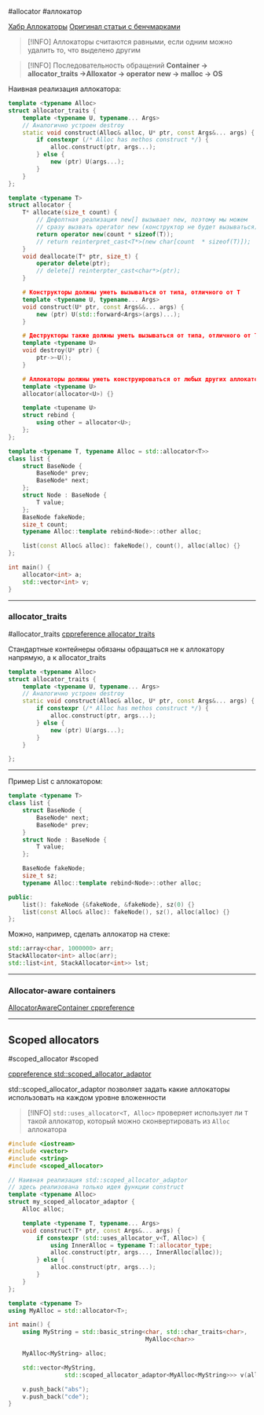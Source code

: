 #allocator #аллокатор

[Хабр Аллокаторы](https://habr.com/ru/articles/505632/)
[Оригинал статьи с бенчмарками](https://github.com/mtrebi/memory-allocators)

> [!INFO]
> Аллокаторы считаются равными, если одним можно удалить то, что выделено другим

> [!INFO]
> Последовательность обращений
> **Container -> allocator_traits ->Alloxator -> operator new -> malloc -> OS**

Наивная реализация аллокатора:
```C++
template <typename Alloc>
struct allocator_traits {
	template <typename U, typename... Args>
	// Аналогично устроен destroy
	static void construct(Alloc& alloc, U* ptr, const Args&... args) {
		if constexpr (/* Alloc has methos construct */) {
			alloc.construct(ptr, args...);
		} else {
			new (ptr) U(args...);
		}
	}
};

template <typename T>
struct allocator {
	T* allocate(size_t count) {
		// Дефолтная реализация new[] вызывает new, поэтому мы можем
		// сразу вызвать operator new (конструктор не будет вызываться)
		return operator new(count * sizeof(T));
		// return reinterpret_cast<T*>(new char[count  * sizeof(T)]);
	}
	void deallocate(T* ptr, size_t) {
		operator delete(ptr);
		// delete[] reinterpter_cast<char*>(ptr);
	}

	# Конструкторы должны уметь вызываться от типа, отличного от Т
	template <typename U, typename... Args>
	void construct(U* ptr, const Args&&... args) {
		new (ptr) U(std::forward<Args>(args)...);
	}

	# Деструкторы также должны уметь вызываться от типа, отличного от Т
	template <typename U>
	void destroy(U* ptr) {
		ptr->~U();
	}

	# Аллокаторы должны уметь конструироваться от любых других аллокаторов
	template <typename U>
	allocator(allocator<U>) {}

	template <tupename U>
	struct rebind {
		using other = allocator<U>;
	};
};

template <typename T, typename Alloc = std::allocator<T>>
class list {
	struct BaseNode {
		BaseNode* prev;
		BaseNode* next;
	};
	struct Node : BaseNode {
		T value;
	};
	BaseNode fakeNode;
	size_t count;
	typename Alloc::template rebind<Node>::other alloc;

	list(const Alloc& alloc): fakeNode(), count(), alloc(alloc) {}
};

int main() {
	allocator<int> a;
	std::vector<int> v;
}
```

***
### allocator_traits
#allocator_traits
[cppreference allocator_traits](https://en.cppreference.com/w/cpp/memory/allocator_traits)

Стандартные контейнеры обязаны обращаться не к аллокатору напрямую, а к allocator_traits
```C++
template <typename Alloc>
struct allocator_traits {
	template <typename U, typename... Args>
	// Аналогично устроен destroy
	static void construct(Alloc& alloc, U* ptr, const Args&... args) {
		if constexpr (/* Alloc has methos construct */) {
			alloc.construct(ptr, args...);
		} else {
			new (ptr) U(args...);
		}
	}

};
```

***

Пример List с аллокатором:
```C++
template <typename T>
class list {
	struct BaseNode {
		BaseNode* next;
		BaseNode* prev;
	}
	struct Node : BaseNode {
		T value;
	};

	BaseNode fakeNode;
	size_t sz;
	typename Alloc::template rebind<Node>::other alloc;

public:
	list(): fakeNode {&fakeNode, &fakeNode}, sz(0) {}
	list(const Alloc& alloc): fakeNode(), sz(), alloc(alloc) {}
};
```

Можно, например, сделать аллокатор на стеке:
```C++
std::array<char, 1000000> arr;
StackAllocator<int> alloc(arr);
std::list<int, StackAllocator<int>> lst;
```

***
### Allocator-aware containers
[AllocatorAwareContainer cppreference](https://en.cppreference.com/w/cpp/named_req/AllocatorAwareContainer)

***
## Scoped allocators
#scoped_allocator #scoped 

[cppreference std::scoped_allocator_adaptor](https://en.cppreference.com/w/cpp/memory/scoped_allocator_adaptor)

std::scoped_allocator_adaptor позволяет задать какие аллокаторы использовать на каждом уровне вложенности

> [!INFO]
> `std::uses_allocator<T, Alloc>` проверяет использует ли `T` такой аллокатор, который можно сконвертировать из `Alloc` аллокатора

```C++
#include <iostream>
#include <vector>
#include <string>
#include <scoped_allocator>

// Наивная реализация std::scoped_allocator_adaptor
// здесь реализована только идея функции construct
template <typename Alloc>
struct my_scoped_allocator_adaptor {
	Alloc alloc;

	template <typename T, typename... Args>
	void construct(T* ptr, const Args&... args) {
		if constexpr (std::uses_allocator_v<T, Alloc>) {
			using InnerAlloc = typename T::allocator_type;
			alloc.construct(ptr, args..., InnerAlloc(alloc));
		} else {
			alloc.construct(ptr, args...);
		}
	}
};

template <typename T>
using MyAlloc = std::allocator<T>;

int main() {
	using MyString = std::basic_string<char, std::char_traits<char>,
									   MyAlloc<char>>

	MyAlloc<MyString> alloc;

	std::vector<MyString,
				std::scoped_allocator_adaptor<MyAlloc<MyString>>> v(alloc);

	v.push_back("abs");
	v.push_back("cde");
}
```